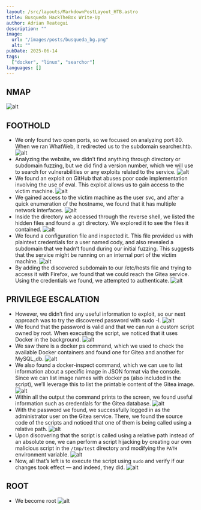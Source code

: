 ```yaml
---
layout: /src/layouts/MarkdownPostLayout_HTB.astro
title: Busqueda HackTheBox Write-Up
author: Adrian Reategui
description: ""
image:
  url: "/images/posts/busqueda_bg.png"
  alt: ""
pubDate: 2025-06-14
tags:
  ["docker", "linux", "searchor"]
languages: []
---
```


## NMAP
![alt](/images/posts/busqueda.webp)
## FOOTHOLD
- We only found two open ports, so we focused on analyzing port 80. When we ran WhatWeb, it redirected us to the subdomain searcher.htb.
	![alt](/images/posts/busqueda2.webp)
- Analyzing the website, we didn’t find anything through directory or subdomain fuzzing, but we did find a version number, which we will use to search for vulnerabilities or any exploits related to the service.
	![alt](/images/posts/busqueda3.webp)
- We found an exploit on GitHub that abuses poor code implementation involving the use of eval. This exploit allows us to gain access to the victim machine.
	![alt](/images/posts/busqueda4.webp)
- We gained access to the victim machine as the user svc, and after a quick enumeration of the hostname, we found that it has multiple network interfaces. 
	![alt](/images/posts/busqueda5.webp)
- Inside the directory we accessed through the reverse shell, we listed the hidden files and found a .git directory. We explored it to see the files it contained.
	![alt](/images/posts/busqueda6.webp)
- We found a configuration file and inspected it. This file provided us with plaintext credentials for a user named cody, and also revealed a subdomain that we hadn’t found during our initial fuzzing. This suggests that the service might be running on an internal port of the victim machine.
	![alt](/images/posts/busqueda7.webp)
- By adding the discovered subdomain to our /etc/hosts file and trying to access it with Firefox, we found that we could reach the Gitea service. Using the credentials we found, we attempted to authenticate.
	![alt](/images/posts/busqueda8.webp)
## PRIVILEGE ESCALATION
- However, we didn’t find any useful information to exploit, so our next approach was to try the discovered password with sudo -l.
	![alt](/images/posts/busqueda9.webp)
- We found that the password is valid and that we can run a custom script owned by root. When executing the script, we noticed that it uses Docker in the background.
	![alt](/images/posts/busqueda10.webp)
- We saw there is a docker ps command, which we used to check the available Docker containers and found one for Gitea and another for MySQL_db.
	![alt](/images/posts/busqueda11.webp)
- We also found a docker-inspect command, which we can use to list information about a specific image in JSON format via the console. Since we can list image names with docker ps (also included in the script), we’ll leverage this to list the printable content of the Gitea image.
	![alt](/images/posts/busqueda12.webp)
- Within all the output the command prints to the screen, we found useful information such as credentials for the Gitea database.
	![alt](/images/posts/busqueda13.webp)
- With the password we found, we successfully logged in as the administrator user on the Gitea service. There, we found the source code of the scripts and noticed that one of them is being called using a relative path. 
	![alt](/images/posts/busqueda14.webp)
- Upon discovering that the script is called using a relative path instead of an absolute one, we can perform a script hijacking by creating our own malicious script in the `/tmp/test` directory and modifying the `PATH` environment variable.
	![alt](/images/posts/busqueda15.webp)
- Now, all that’s left is to execute the script using `sudo` and verify if our changes took effect — and indeed, they did.
	![alt](/images/posts/busqueda16.webp)
## ROOT
- We become root
![alt](/images/posts/busqueda17.webp)
